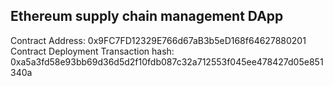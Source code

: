 ## Ethereum supply chain management DApp
Contract Address: 0x9FC7FD12329E766d67aB3b5eD168f64627880201
Contract Deployment Transaction hash: 0xa5a3fd58e93bb69d36d5d2f10fdb087c32a712553f045ee478427d05e851340a